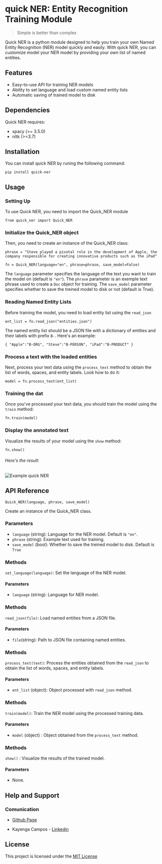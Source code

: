 # quick NER: Entity Recognition Training Module

> Simple is better than complex

Quick NER is a python module designed to help you train your own Named Entity Recognition (NER) model quickly and easily. With quick NER, you can customize model your NER model by providing your own list of named entities.


##  Features

+ Easy-to-use API for training NER models
+ Ability to set language and load custom named entity lists
+ Automatic saving of trained model to disk

## Dependencies

Quick NER requires:

+ spacy (>= 3.5.0)
+ nltk (>=3.7)



## Installation

You can install quick NER by runing the following command:

`pip install quick-ner`

## Usage

### Setting Up

To use Quick NER, you need to import the Quick_NER module

`from quick_ner import Quick_NER`

### Initialize the Quick_NER object

Then, you need to create an instance of the Quick_NER class:

`phrase = "Steve played a pivotal role in the development of Apple, the company responsible for creating innovative products such as the iPad"`

`fn = Quick_NER(language="en", phrase=phrase, save_model=False)`

The `language` parameter specifies the language of the text you want to train the model on (default is `"en"`). The `phrase` parameter is an exemple text phrase used to create a `Doc` object for training. The `save_model` parameter specifies whether to save the treined model to disk or not (default is True).

### Reading Named Entity Lists

Before training the model, you need to load entity list using the `read_json`

`ent_list = fn.read_json("entities.json")`

The named entity list should be a JSON file with a dictionary of entities and their labels with prefix `B-`. Here's an example:

`
{
"Apple":"B-ORG",
"Steve":"B-PERSON",
"iPad":"B-PRODUCT"
}
`
### Process a text with the loaded entities

Next, process your text data using the `process_text` method to obtain the list of words, spaces, and entity labels. Look how to do it:

`model = fn.process_text(ent_list)`


### Training the dat

Once you've processed your text data, you should train the model using the `train` method:

`fn.train(model)`

### Display the annotated text

Visualize the results of your model using the `show` method:

`fn.show()`

###### Here's the result:

![Example quick NER](https://github.com/Kissabi/quick_ner/raw/main/Screenshot.png)



## API Reference

`Quick_NER(language, phrase, save_model)`

Create an instance of the Quick_NER class.

### Parameters

+ `language` (string): Language for the NER model. Default is `"en"`.
+ `phrase` (string): Example text used for training.
+ `save_model` (bool): Whether to save the treined model to disk. Default is `True`

### Methods

`set_language(language)`: Set the language of the NER model.

#### Parameters

+ `language` (string): Language for NER model.

### Methods

`read_json(file)`: Load named entities from a JSON file.

#### Parameters

+ `file`(string): Path to JSON file containing named entities.

### Methods

`process_text(text)`: Process the entities obtained from the `read_json` to obtain the list of words, spaces, and entity labels.


#### Parameters

+ `ent_list` (object): Object processed with `read_json` method.

### Methods

`train(model)`: Train the NER model using the processed training data.

#### Parameters

+ `model` (object) : Object obtained from the `process_text` method.

### Methods

`show()` : Visualize the results of the trained model.

#### Parameters
+ None.


## Help and Support


### Comunication

+ [Github Page](github.com/kissabi/quick_ner)

+ Kayenga Campos - [Linkedin](https://linkedin.com/in/kayenga)


## License

This project is licensed under the [MIT License](https://opensourse.org/license/mit)